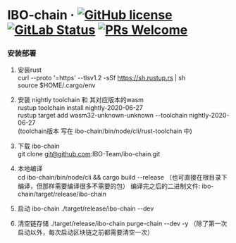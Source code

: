 # IBO-chain &middot; [![GitHub license](https://img.shields.io/badge/license-GPL3%2FApache2-blue)](LICENSE) [![GitLab Status](https://gitlab.parity.io/parity/substrate/badges/master/pipeline.svg)](https://gitlab.parity.io/parity/substrate/pipelines) [![PRs Welcome](https://img.shields.io/badge/PRs-welcome-brightgreen.svg)](docs/CONTRIBUTING.adoc)

### 安装部署
1. 安装rust  
curl --proto '=https' --tlsv1.2 -sSf https://sh.rustup.rs | sh  
source $HOME/.cargo/env

2. 安装 nightly toolchain 和 其对应版本的wasm  
rustup toolchain install nightly-2020-06-27  
rustup target add wasm32-unknown-unknown --toolchain nightly-2020-06-27  
(toolchain版本 写在 ibo-chain/bin/node/cli/rust-toolchain 中)  

3. 下载 ibo-chain  
 git clone git@github.com:IBO-Team/ibo-chain.git  

4. 本地编译  
 cd ibo-chain/bin/node/cli && cargo build --release  （也可直接在根目录下编译，但那样需要编译很多不需要的包） 
 编译完之后的二进制文件: ibo-chain/target/release/ibo-chain
 
5. 启动 ibo-chain 
./target/release/ibo-chain --dev

6. 清空链存储
./target/release/ibo-chain purge-chain --dev -y （除了第一次启动以外，每次启动区块链之前都需要清空一次）
 